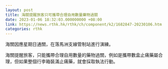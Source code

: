 ```yaml
---
layout: post
title: 海關提醒旅客只可攜帶合理自用數量藥物過關
date: 2023-01-06 18:32:03.000000000 +08:00
link: https://news.rthk.hk/rthk/ch/component/k2/1682847-20230106.htm
categories: rthk
---
```


海關因應星期日通關，在落馬洲支線管制站進行演練。

海關提醒旅客，只能攜帶合理自用數量的藥物過關，例如是攜帶數盒止痛藥屬合理，但如果整個行李箱裝滿止痛藥，就會採取執法行動。
